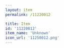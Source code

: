 ```yaml
---
layout: item
permalink: /11220012

title: Item
id: '11220012'
item_name: 'Unknown'
icon_url: '11250012.png'
---
```

